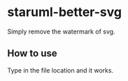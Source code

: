 # staruml-better-svg
Simply remove the watermark of svg.

## How to use
Type in the file location and it works.
